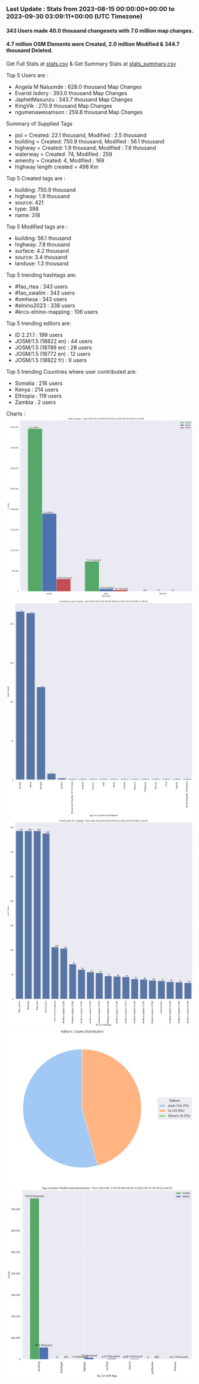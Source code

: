 ### Last Update : Stats from 2023-08-15 00:00:00+00:00 to 2023-09-30 03:09:11+00:00 (UTC Timezone)

#### 343 Users made 40.0 thousand changesets with 7.0 million map changes.
#### 4.7 million OSM Elements were Created, 2.0 million Modified & 344.7 thousand Deleted.
Get Full Stats at [stats.csv](/stats/elinino2023/Daily/stats.csv)
 & Get Summary Stats at [stats_summary.csv](/stats/elinino2023/Daily/stats_summary.csv)

Top 5 Users are : 
- Angela M Naluonde : 628.0 thousand Map Changes
- Evarist Isdory : 393.0 thousand Map Changes
- JaphetMasunzu : 343.7 thousand Map Changes
- KingVik : 270.9 thousand Map Changes
- ngumenawesamson : 259.8 thousand Map Changes

Summary of Supplied Tags
- poi = Created: 22.1 thousand, Modified : 2.5 thousand
- building = Created: 750.9 thousand, Modified : 56.1 thousand
- highway = Created: 1.9 thousand, Modified : 7.8 thousand
- waterway = Created: 74, Modified : 259
- amenity = Created: 4, Modified : 169
- highway length created = 498 Km


Top 5 Created tags are :
- building: 750.9 thousand
- highway: 1.9 thousand
- source: 421
- type: 398
- name: 318


Top 5 Modified tags are :
- building: 56.1 thousand
- highway: 7.8 thousand
- surface: 4.2 thousand
- source: 3.4 thousand
- landuse: 1.3 thousand


Top 5 trending hashtags are:
- #fao_rtea : 343 users
- #fao_swalim : 343 users
- #omhesa : 343 users
- #elnino2023 : 338 users
- #krcs-elnino-mapping : 106 users


Top 5 trending editors are:
- iD 2.21.1 : 199 users
- JOSM/1.5 (18822 en) : 44 users
- JOSM/1.5 (18789 en) : 28 users
- JOSM/1.5 (18772 en) : 12 users
- JOSM/1.5 (18822 fr) : 9 users


Top 5 trending Countries where user contributed are:
- Somalia : 216 users
- Kenya : 214 users
- Ethiopia : 119 users
- Zambia : 2 users


 Charts : 
![Alt text](./stats_osm_changes.png) 
![Alt text](./stats_users_per_country.png) 
![Alt text](./stats_users_per_hashtag.png) 
![Alt text](./stats_editors_pie_chart.png) 
![Alt text](./stats_tags.png) 
